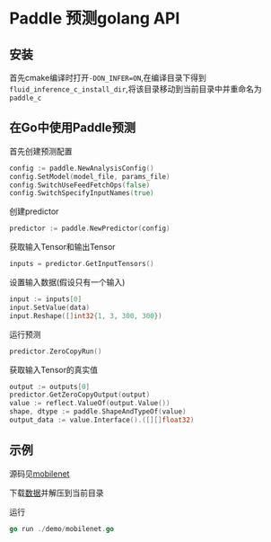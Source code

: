 # Paddle 预测golang API

## 安装
首先cmake编译时打开`-DON_INFER=ON`,在编译目录下得到``fluid_inference_c_install_dir``,将该目录移动到当前目录中并重命名为`paddle_c`

## 在Go中使用Paddle预测
首先创建预测配置
``` go
config := paddle.NewAnalysisConfig()
config.SetModel(model_file, params_file)
config.SwitchUseFeedFetchOps(false)
config.SwitchSpecifyInputNames(true)
```

创建predictor
``` go
predictor := paddle.NewPredictor(config)
```

获取输入Tensor和输出Tensor
``` go
inputs = predictor.GetInputTensors()
```

设置输入数据(假设只有一个输入)
``` go
input := inputs[0]
input.SetValue(data)
input.Reshape([]int32{1, 3, 300, 300})
```

运行预测
``` go
predictor.ZeroCopyRun()
```

获取输入Tensor的真实值
``` go
output := outputs[0]
predictor.GetZeroCopyOutput(output)
value := reflect.ValueOf(output.Value())
shape, dtype := paddle.ShapeAndTypeOf(value)
output_data := value.Interface().([][]float32)
```

## 示例
源码见[mobilenet](./demo/mobilenet.go)

下载[数据](https://paddle-inference-dist.cdn.bcebos.com/mobilenet-test-model-data.tar.gz)并解压到当前目录

运行
``` go
go run ./demo/mobilenet.go
```
